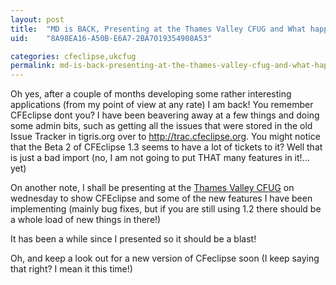 ```yaml
---
layout: post
title:  "MD is BACK, Presenting at the Thames Valley CFUG and What happened to CFEclipse?"
uid:	"8A98EA16-A50B-E6A7-2BA7019354908A53"

categories: cfeclipse,ukcfug
permalink: md-is-back-presenting-at-the-thames-valley-cfug-and-what-happened-to-cfeclipse
---
```

Oh yes, after a couple of months developing some rather interesting applications (from my point of view at any rate) I am back! You remember CFEclipse dont you? I have been beavering away at a few things and doing some admin bits, such as getting all the issues that were stored in the old Issue Tracker in tigris.org over to <a href="http://trac.cfeclipse.org">http://trac.cfeclipse.org</a>. You might notice that the Beta 2 of CFEclipse 1.3 seems to have a lot of tickets to it? Well that is just a bad import (no, I am not going to put THAT many features in it!... yet)

On another note, I shall be presenting at the <a href="http://www.ukcfug.org/index.cfm?objectid=F222A9C0-F1FF-921E-187AEE9C4C78347D">Thames Valley CFUG</a> on wednesday to show CFEclipse and some of the new features I have been implementing (mainly bug fixes, but if you are still using 1.2 there should be a whole load of new things in there!)

It has been a while since I presented so it should be a blast!

Oh, and keep a look out for a new version of CFeclipse soon (I keep saying that right? I mean it this time!)